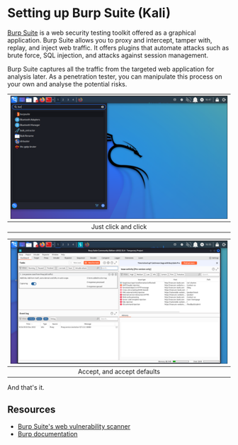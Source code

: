 # Setting up Burp Suite (Kali)

[Burp Suite](https://portswigger.net/burp) is a web security testing toolkit offered as a graphical application. Burp Suite allows you to proxy and intercept, tamper with, replay, and inject web traffic. It offers plugins that automate attacks such as brute force, SQL injection, and attacks against session management. 

Burp Suite captures all the traffic from the targeted web application for analysis later. As a penetration tester, you can manipulate this process on your own and analyse the potential risks.

| ![Open Burp](../../_static/images/whereburp.png) |
|:--:|
| Just click and click |

| ![Burp Dashboard](../../_static/images/openedburp.png) |
|:--:|
| Accept, and accept defaults |

And that's it.

## Resources

* [Burp Suite's web vulnerability scanner](https://portswigger.net/burp/vulnerability-scanner)
* [Burp documentation](https://portswigger.net/burp/documentation/desktop)
